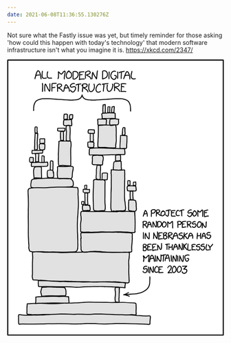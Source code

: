 ```yaml
---
date: 2021-06-08T11:36:55.130276Z
---
```

Not sure what the Fastly issue was yet, but timely reminder for those asking 'how could this happen with today's technology' that modern software infrastructure isn't what you imagine it is. https://xkcd.com/2347/

![](/media/dependency_2x.png)

